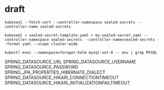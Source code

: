 


# draft

`kubeseal --fetch-cert --controller-namespace sealed-secrets --controller-name sealed-secrets`

`kubeseal < sealed-secret-template.yaml > my-sealed-secret.yaml --controller-namespace sealed-secrets --controller-name=sealed-secrets --format yaml --scope cluster-wide`

`kubectl exec --namespace=forager-helm mysql-set-0 -- env | grep MYSQL`


SPRING_DATASOURCE_URL
SPRING_DATASOURCE_USERNAME
SPRING_DATASOURCE_PASSWORD
SPRING_JPA_PROPERTIES_HIBERNATE_DIALECT
SPRING_DATASOURCE_HIKARI_CONNECTIONTIMEOUT
SPRING_DATASOURCE_HIKARI_INITIALIZATIONFAILTIMEOUT
